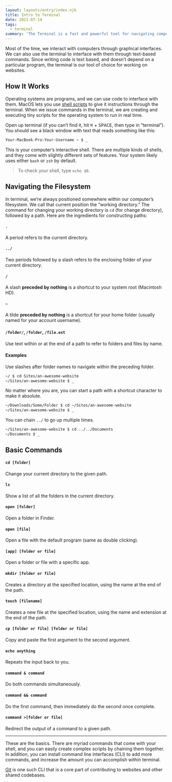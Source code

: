 ```yaml
---
layout: layouts/entry/index.njk
title: Intro to Terminal
date: 2021-07-14
tags:
  - terminal
summary: 'The Terminal is a fast and powerful tool for navigating computers and executing commands. Developers use it to navigate, run, & process code. Bonus: a glossary of commands!'
---
```


Most of the time, we interact with computers through graphical interfaces. We can also use the terminal to interface with them through text-based commands. Since writing code is text based, and doesn’t depend on a particular program, the terminal is our tool of choice for working on websites.

## How It Works

Operating systems are programs, and we can use code to interface with them. MacOS lets you use [shell scripts](https://en.wikipedia.org/wiki/Shell_script) to give it instructions through the terminal. When we issue commands in the terminal, we are creating and executing tiny scripts for the operating system to run in real time.

Open up terminal (if you can’t find it, hit <kbd>⌘</kbd> + <kbd>SPACE</kbd>, then type in “terminal”). You should see a black window with text that reads something like this:

```bash
Your-MacBook-Pro:Your-Username ~ $ _
```

This is your computer’s interactive shell. There are multiple kinds of shells, and they come with slightly different sets of features. Your system likely uses either `bash` or `zsh` by default.

> To check your shell, type `echo $0`.

## Navigating the Filesystem

In terminal, we’re always positioned somewhere within our computer’s filesystem. We call that current position the “working directory.” The command for changing your working directory is `cd` (for change directory), followed by a path. Here are the ingredients for constructing paths:

#### `.`

A period refers to the current directory.

#### `../`

Two periods followed by a slash refers to the enclosing folder of your current directory.

#### `/`

A slash **preceded by nothing** is a shortcut to your system root (Macintosh HD).

#### `~`

A tilde **preceded by nothing** is a shortcut for your home folder (usually named for your account username).

#### `/folder/`, `/folder`, `/file.ext`

Use text within or at the end of a path to refer to folders and files by name.

#### Examples

Use slashes after folder names to navigate within the preceding folder.

```bash
~/ $ cd Sites/an-awesome-website
~/Sites/an-awesome-website $ _
```

No matter where you are, you can start a path with a shortcut character to make it absolute.

```bash
~/Downloads/Some/Folder $ cd ~/Sites/an-awesome-website
~/Sites/an-awesome-website $ _
```

You can chain `../` to go up multiple times.

```bash
~/Sites/an-awesome-website $ cd ../../Documents
~/Documents $ _
```

## Basic Commands

#### `cd [folder]`

Change your current directory to the given path.

#### `ls`

Show a list of all the folders in the current directory.

#### `open [folder]`

Open a folder in Finder.

#### `open [file]`

Open a file with the default program (same as double clicking).

#### `[app] [folder or file]`

Open a folder or file with a specific app.

#### `mkdir [folder or file]`

Creates a directory at the specified location, using the name at the end of the path.

#### `touch [filename]`

Creates a new file at the specified location, using the name and extension at the end of the path.

#### `cp [folder or file] [folder or file]`

Copy and paste the first argument to the second argument.

#### `echo anything`

Repeats the input back to you.

#### `command & command`

Do both commands simultaneously.

#### `command && command`

Do the first command, then immediately do the second once complete.

#### `command >[folder or file]`

Redirect the output of a command to a given path.

---

These are the basics. There are myriad commands that come with your shell, and you can easily create complex scripts by chaining them together. In addition, you can install command line interfaces (CLI) to add more commands, and increase the amount you can accomplish within terminal.

[Git](/entries/intro-to-git) is one such CLI that is a core part of contributing to websites and other shared codebases.
